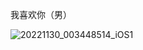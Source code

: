 我喜欢你（男）

![20221130_003448514_iOS1](https://github.com/hjen753/Typora/raw/master/Others/image/20221130_003448514_iOS1.jpg)





